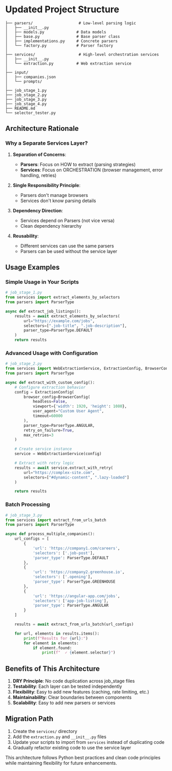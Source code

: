 # Updated Project Structure

```
├── parsers/                    # Low-level parsing logic
│   ├── __init__.py
│   ├── models.py              # Data models
│   ├── base.py                # Base parser class
│   ├── implementations.py     # Concrete parsers
│   └── factory.py             # Parser factory
│
├── services/                   # High-level orchestration services
│   ├── __init__.py
│   └── extraction.py          # Web extraction service
│
├── input/
│   ├── companies.json
│   └── prompts/
│
├── job_stage_1.py
├── job_stage_2.py
├── job_stage_3.py
├── job_stage_4.py
├── README.md
└── selector_tester.py

```

## Architecture Rationale

### Why a Separate Services Layer?

1. **Separation of Concerns**:

   - **Parsers**: Focus on HOW to extract (parsing strategies)
   - **Services**: Focus on ORCHESTRATION (browser management, error handling, retries)

2. **Single Responsibility Principle**:

   - Parsers don't manage browsers
   - Services don't know parsing details

3. **Dependency Direction**:

   - Services depend on Parsers (not vice versa)
   - Clean dependency hierarchy

4. **Reusability**:
   - Different services can use the same parsers
   - Parsers can be used without the service layer

## Usage Examples

### Simple Usage in Your Scripts

```python
# job_stage_1.py
from services import extract_elements_by_selectors
from parsers import ParserType

async def extract_job_listings():
    results = await extract_elements_by_selectors(
        url="https://example.com/jobs",
        selectors=[".job-title", ".job-description"],
        parser_type=ParserType.DEFAULT
    )
    return results
```

### Advanced Usage with Configuration

```python
# job_stage_2.py
from services import WebExtractionService, ExtractionConfig, BrowserConfig
from parsers import ParserType

async def extract_with_custom_config():
    # Configure extraction behavior
    config = ExtractionConfig(
        browser_config=BrowserConfig(
            headless=False,
            viewport={'width': 1920, 'height': 1080},
            user_agent="Custom User Agent",
            timeout=60000
        ),
        parser_type=ParserType.ANGULAR,
        retry_on_failure=True,
        max_retries=3
    )

    # Create service instance
    service = WebExtractionService(config)

    # Extract with retry logic
    results = await service.extract_with_retry(
        url="https://complex-site.com",
        selectors=["#dynamic-content", ".lazy-loaded"]
    )

    return results
```

### Batch Processing

```python
# job_stage_3.py
from services import extract_from_urls_batch
from parsers import ParserType

async def process_multiple_companies():
    url_configs = [
        {
            'url': 'https://company1.com/careers',
            'selectors': ['.job-post'],
            'parser_type': ParserType.DEFAULT
        },
        {
            'url': 'https://company2.greenhouse.io',
            'selectors': ['.opening'],
            'parser_type': ParserType.GREENHOUSE
        },
        {
            'url': 'https://angular-app.com/jobs',
            'selectors': ['app-job-listing'],
            'parser_type': ParserType.ANGULAR
        }
    ]

    results = await extract_from_urls_batch(url_configs)

    for url, elements in results.items():
        print(f"Results for {url}:")
        for element in elements:
            if element.found:
                print(f"  ✓ {element.selector}")
```

## Benefits of This Architecture

1. **DRY Principle**: No code duplication across job_stage files
2. **Testability**: Each layer can be tested independently
3. **Flexibility**: Easy to add new features (caching, rate limiting, etc.)
4. **Maintainability**: Clear boundaries between components
5. **Scalability**: Easy to add new parsers or services

## Migration Path

1. Create the `services/` directory
2. Add the `extraction.py` and `__init__.py` files
3. Update your scripts to import from `services` instead of duplicating code
4. Gradually refactor existing code to use the service layer

This architecture follows Python best practices and clean code principles while maintaining flexibility for future enhancements.
